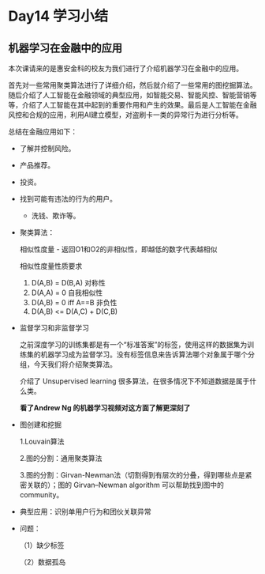 # Day14 学习小结



## 机器学习在金融中的应用

本次课请来的是惠安金科的校友为我们进行了介绍机器学习在金融中的应用。

首先对一些常用聚类算法进行了详细介绍，然后就介绍了一些常用的图挖掘算法。随后介绍了人工智能在金融领域的典型应用，如智能交易、智能风控、智能营销等等，介绍了人工智能在其中起到的重要作用和产生的效果。最后是人工智能在金融风控和合规的应用，利用AI建立模型，对盗刷卡一类的异常行为进行分析等。

总结在金融应用如下：

- 了解并控制风险。
- 产品推荐。
- 投资。
- 找到可能有违法的行为的用户。
  - 洗钱、欺诈等。

- 聚类算法：

  相似性度量 - 返回O1和O2的非相似性，即越低的数字代表越相似

  

  相似性度量性质要求

  

  1. D(A,B) = D(B,A) 对称性
  2. D(A,A) = 0 自我相似性
  3. D(A,B) = 0 iff A==B 非负性
  4. D(A,B) <= D(A,C) + D(C,B)

- 监督学习和非监督学习

  之前深度学习的训练集都是有一个“标准答案”的标签，使用这样的数据集为训练集的机器学习成为监督学习。没有标签信息来告诉算法哪个对象属于哪个分组，今天我们将介绍聚类算法。

  介绍了 Unsupervised learning 很多算法，在很多情况下不知道数据是属于什么类。

  **看了Andrew Ng 的机器学习视频对这方面了解更深刻了**

- 图创建和挖掘

  1.Louvain算法

  2.图的分割：通用聚类算法

  3.图的分割：Girvan-Newman法（切割得到有层次的分叠，得到哪些点是紧密关联的）；图的 Girvan–Newman algorithm 可以帮助找到图中的 community。

- 典型应用：识别单用户行为和团伙关联异常

- 问题：

  （1）缺少标签

  （2）数据孤岛